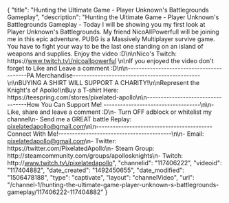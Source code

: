 {
    "title": "Hunting the Ultimate Game - Player Unknown's Battlegrounds Gameplay",
    "description": "Hunting the Ultimate Game - Player Unknown's Battlegrounds Gameplay - Today I will be showing you my first look at Player Unknown's Battlegrounds.  My friend NicoAllPowerfull will be joining me in this epic adventure.  PUBG is a Massively Multiplayer survive game.  You have to fight your way to be the last one standing on an island of weapons and supplies. Enjoy the video :D\n\nNico's Twitch: https:\/\/www.twitch.tv\/nicoallpowerful \n\nIf you enjoyed the video don't forget to Like and Leave a comment :D\n\n-----------------------------------------PA Merchandise----------------------------------------------\n\nBUYING A SHIRT WILL SUPPORT A CHARITY!\n\nRepresent the Knight's of Apollo!\nBuy a T-shirt Here: https:\/\/teespring.com\/stores\/pixelated-apollo\n\n----------------------------------How You Can Support Me! -----------------------------------\n\n- Like, share and leave a comment :D\n- Turn OFF adblock or whitelist my channel\n- Send me a GREAT battle Replay: pixelatedapollo@gmail.com\n\n------------------------------------------Connect With Me!-----------------------------------------\n\n- Email: pixelatedapollo@gmail.com\n- Twitter: https:\/\/twitter.com\/PixelatedApollo\n- Steam Group:  http:\/\/steamcommunity.com\/groups\/apollosknights\n- Twitch: http:\/\/www.twitch.tv\/pixelatedapollo",
    "channelid": "117406222",
    "videoid": "117404882",
    "date_created": "1492450655",
    "date_modified": "1506478188",
    "type": "captivate",
    "layout": "channelVideo",
    "url": "\/channel-1\/hunting-the-ultimate-game-player-unknown-s-battlegrounds-gameplay\/117406222-117404882"
}